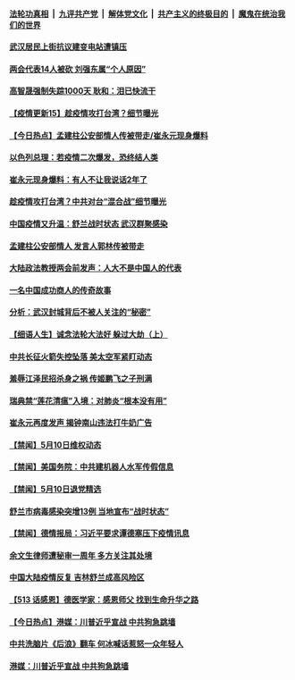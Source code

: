 ####  [法轮功真相](../../../../basic/blob/master/README.md?t=05112331) &nbsp;|&nbsp; [九评共产党](../../../../9ping.md/blob/master/README.md?t=05112331) &nbsp;|&nbsp; [解体党文化](../../../../jtdwh.md/blob/master/README.md?t=05112331)  &nbsp;|&nbsp; [共产主义的终极目的](../../../../gczydzjmd.md/blob/master/README.md?t=05112331) &nbsp;|&nbsp; [魔鬼在统治我们的世界](../../../../mgztzwmdsj.md/blob/master/README.md?t=05112331) 

#### [武汉居民上街抗议建变电站遭镇压](../pages/prog204/a102843981.md?t=05112331) 

#### [两会代表14人被砍 刘强东属“个人原因”](../pages/prog204/a102843986.md?t=05112331) 

#### [高智晟强制失踪1000天 耿和：泪已快流干](../pages/prog204/a102843983.md?t=05112331) 

#### [【疫情更新15】趁疫情攻打台湾？细节曝光](../pages/prog204/a102843601.md?t=05112331) 

#### [【今日热点】孟建柱公安部情人传被带走/崔永元现身爆料](../pages/prog204/a102843842.md?t=05112331) 

#### [以色列总理：若疫情二次爆发，恐终结人类](../pages/prog204/a102843887.md?t=05112331) 

#### [崔永元现身爆料：有人不让我说话2年了](../pages/prog204/a102843830.md?t=05112331) 

#### [趁疫情攻打台湾？中共对台“混合战”细节曝光](../pages/prog204/a102843819.md?t=05112331) 

#### [中国疫情又升温：舒兰战时状态 武汉群聚感染](../pages/prog204/a102843814.md?t=05112331) 

#### [孟建柱公安部情人 发言人郭林传被带走](../pages/prog204/a102843777.md?t=05112331) 

#### [大陆政法教授两会前发声：人大不是中国人的代表](../pages/prog204/a102843716.md?t=05112331) 

#### [一名中国成功商人的传奇故事](../pages/prog204/a102843731.md?t=05112331) 

#### [分析：武汉封城背后不被人关注的“秘密”](../pages/prog204/a102843686.md?t=05112331) 

#### [【细语人生】诚念法轮大法好 躲过大劫（上）](../pages/prog204/a102843672.md?t=05112331) 

#### [中共长征火箭失控坠落 美太空军紧盯动态](../pages/prog204/a102843685.md?t=05112331) 

#### [羞辱江泽民招杀身之祸 传姬鹏飞之子刑满](../pages/prog204/a102843665.md?t=05112331) 

#### [瑞典禁“莲花清瘟”入境：对肺炎“根本没有用”](../pages/prog204/a102843641.md?t=05112331) 

#### [崔永元再度发声 揭钟南山违法打牛奶广告](../pages/prog204/a102843631.md?t=05112331) 


#### [【禁闻】5月10日维权动态](../pages/prog204/a102843585.md?t=05112331) 

#### [【禁闻】美国务院：中共建机器人水军传假信息](../pages/prog204/a102843595.md?t=05112331) 

#### [【禁闻】5月10日退党精选](../pages/prog204/a102843572.md?t=05112331) 

#### [舒兰市病毒感染突增13例 当地宣布“战时状态”](../pages/prog204/a102843498.md?t=05112331) 

#### [【禁闻】德情报局：习近平要求谭德塞压下疫情讯息](../pages/prog204/a102843554.md?t=05112331) 

#### [余文生律师遭秘审一周年 多方关注其处境](../pages/prog204/a102843534.md?t=05112331) 

#### [中国大陆疫情反复 吉林舒兰成高风险区](../pages/prog204/a102843531.md?t=05112331) 

#### [【513 话感恩】德医学家：感恩师父  找到生命升华之路](../pages/prog204/a102843507.md?t=05112331) 

#### [【今日热点】港媒：川普近乎宣战 中共狗急跳墙](../pages/prog204/a102843290.md?t=05112331) 

#### [中共洗脑片《后浪》翻车 何冰喊话惹怒一众年轻人](../pages/prog204/a102843189.md?t=05112331) 

#### [港媒：川普近乎宣战 中共狗急跳墙](../pages/prog204/a102843164.md?t=05112331) 

